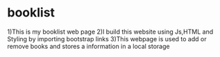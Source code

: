 # booklist
1)This is my booklist web page
2)I build this website using Js,HTML and Styling by importing bootstrap links
3)This webpage is used to add or remove books and stores a information in a local storage
